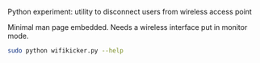 Python experiment: utility to disconnect users from wireless access point

Minimal man page embedded. 
Needs a wireless interface put in monitor mode.

```bash
sudo python wifikicker.py --help
```
